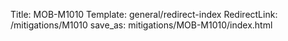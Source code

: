 Title: MOB-M1010
Template: general/redirect-index
RedirectLink: /mitigations/M1010
save_as: mitigations/MOB-M1010/index.html